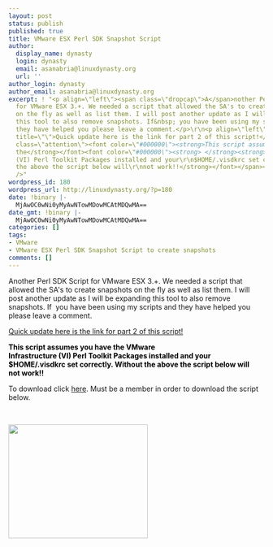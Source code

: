 ```yaml
---
layout: post
status: publish
published: true
title: VMware ESX Perl SDK Snapshot Script
author:
  display_name: dynasty
  login: dynasty
  email: asanabria@linuxdynasty.org
  url: ''
author_login: dynasty
author_email: asanabria@linuxdynasty.org
excerpt: ! "<p align=\"left\"><span class=\"dropcap\">A</span>nother Perl SDK Script
  for VMware ESX 3.+. We needed a script that allowed the SA's to create snapshots
  on the fly as well as list them. I will post another update as I will be expanding
  this tool to also remove snapshots. If&nbsp; you have been using my scripts and
  they have helped you please leave a comment.</p>\r\n<p align=\"left\"><a href=\"http://www.linuxdynasty.org/vmware-esx-sdk-snapshot-perl-script-part-2.html\"
  title=\"\">Quick update here is the link for part 2 of this script!</a></p>\r\n<p><span
  class=\"attention\"><font color=\"#000000\"><strong>This script assumes you have
  the</strong></font><font color=\"#000000\"><strong> </strong><strong>VMware\r\nInfrastructure
  (VI) Perl Toolkit Packages installed and your\r\n$HOME/.visdkrc set correctly. Without
  the above the script below will\r\nnot work!!</strong></font></span><br />\r\n</p>\r\n<br
  />"
wordpress_id: 180
wordpress_url: http://linuxdynasty.org/?p=180
date: !binary |-
  MjAwOC0wNi0yMyAwNTowMDowMCAtMDQwMA==
date_gmt: !binary |-
  MjAwOC0wNi0yMyAwNTowMDowMCAtMDQwMA==
categories: []
tags:
- VMware
- VMware ESX Perl SDK Snapshot Script to create snapshots
comments: []
---
```

<p align="left"><span class="dropcap">A</span>nother Perl SDK Script for VMware ESX 3.+. We needed a script that allowed the SA's to create snapshots on the fly as well as list them. I will post another update as I will be expanding this tool to also remove snapshots. If&nbsp; you have been using my scripts and they have helped you please leave a comment.</p>
<p align="left"><a href="http://www.linuxdynasty.org/vmware-esx-sdk-snapshot-perl-script-part-2.html" title="">Quick update here is the link for part 2 of this script!</a></p>
<p><span class="attention"><font color="#000000"><strong>This script assumes you have the</strong></font><font color="#000000"><strong> </strong><strong>VMware<br />
Infrastructure (VI) Perl Toolkit Packages installed and your<br />
$HOME/.visdkrc set correctly. Without the above the script below will<br />
not work!!</strong></font></span></p>
<p><a id="more"></a><a id="more-180"></a></p>
<p align="left">To download click <a href="http://www.linuxdynasty.org/View-details/VMware-Perl/7-vm_snapshot_orig.pl.html" title="">here</a>. Must be a member in order to download the script below. </p>
<p align="left">&nbsp;</p>
<p><a href="http://www.linuxdynasty.org/images/stories/Scripts/vm_snapshot_orig_pl.png" rel="shadowbox[0]"><img alt="" style="width: 274px; height: 224px" src="http://www.linuxdynasty.org/images/stories/Scripts/vm_snapshot_orig_pl.png" /></a></p>
